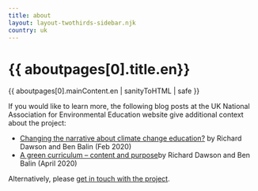 ```yaml
---
title: about
layout: layout-twothirds-sidebar.njk
country: uk
---
```


<h1>{{ aboutpages[0].title.en}}</h1>
{{ aboutpages[0].mainContent.en | sanityToHTML | safe }}

If you would like to learn more, the following blog posts at the UK National Association for Environmental Education website give additional context about the project:
<ul>
    <li><a href="https://naee.org.uk/changing-narrative-climate-change-education/" target="_blank" rel="noopener">Changing the narrative about climate change education?</a> by Richard Dawson and Ben Balin (Feb 2020)</li>
    <li><a href="https://naee.org.uk/green-curriculum-content-purpose/"  target="_blank" rel="noopener">A green curriculum – content and purpose<a>by Richard Dawson and Ben Balin (April 2020)</li>
</ul>


Alternatively, please [get in touch with the project](/uk/contact/).



